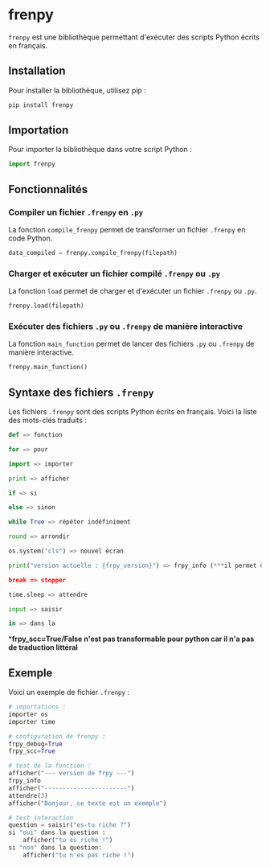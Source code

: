 # frenpy

`frenpy` est une bibliothèque permettant d'exécuter des scripts Python écrits en français.

## Installation

Pour installer la bibliothèque, utilisez pip :

```sh
pip install frenpy
```

## Importation

Pour importer la bibliothèque dans votre script Python :

```python
import frenpy
```

## Fonctionnalités

### Compiler un fichier `.frenpy` en `.py`

La fonction `compile_frenpy` permet de transformer un fichier `.frenpy` en code Python.

```python
data_compiled = frenpy.compile_frenpy(filepath)
```

### Charger et exécuter un fichier compilé `.frenpy` ou `.py`

La fonction `load` permet de charger et d'exécuter un fichier `.frenpy` ou `.py`.

```python
frenpy.load(filepath)
```

### Exécuter des fichiers `.py` ou `.frenpy` de manière interactive

La fonction `main_function` permet de lancer des fichiers `.py` ou `.frenpy` de manière interactive.

```python
frenpy.main_function()
```

## Syntaxe des fichiers `.frenpy`

Les fichiers `.frenpy` sont des scripts Python écrits en français. Voici la liste des mots-clés traduits :

```py
def => fonction

for => pour

import => importer

print => afficher

if => si

else => sinon

while True => répéter indéfiniment

round => arrondir

os.system("cls") => nouvel écran

print("version actuelle : {frpy_version}") => frpy_info (***il permet d'afficher la version actuelle de frenpy ***)

break => stopper

time.sleep => attendre

input => saisir

in => dans la

```

***frpy_scc=True/False n'est pas transformable pour python car il n'a pas de traduction littéral**


## Exemple

Voici un exemple de fichier `.frenpy` :

```py
# importations :
importer os
importer time

# configuration de frenpy :
frpy_debug=True
frpy_scc=True

# test de la fonction :
afficher("--- version de frpy ---")
frpy_info
afficher("-----------------------")
attendre(3)
afficher("Bonjour, ce texte est un exemple")

# test interaction
question = saisir("es-tu riche ?")
si "oui" dans la question :
    afficher("tu es riche !")
si "non" dans la question:
    afficher("tu n'es pas riche !")
```
